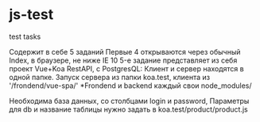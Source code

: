 # js-test
test tasks

Содержит в себе 5 заданий
Первые 4 открываются через обычный Index, в браузере, не ниже IE 10
5-е задание представляет из себя проект Vue+Koa RestAPI, с PostgresQL:
Клиент и сервер находятся в одной папке. Запуск сервера из папки koa.test, клиента из '/frondend/vue-spa/'
*Frondend и backend каждый свои node_modules/ 

Необходима база данных, со столбцами login и password,
Параметры для db и название таблицы нужно задать в koa.test/product/product.js